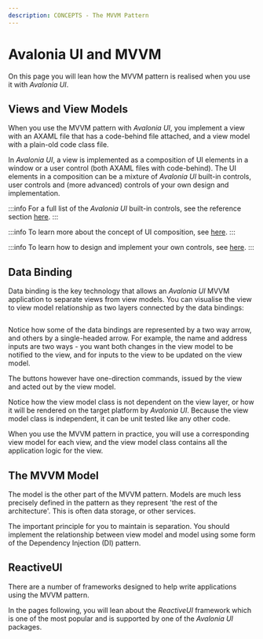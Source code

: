 ```yaml
---
description: CONCEPTS - The MVVM Pattern
---
```


# Avalonia UI and MVVM

On this page you will lean how the MVVM pattern is realised when you use it with _Avalonia UI_.

## Views and View Models <a href="#views-and-viewmodels" id="views-and-viewmodels"></a>

When you use the MVVM pattern with _Avalonia UI_, you implement a view with an AXAML file that has a code-behind file attached, and a view model with a plain-old code class file. &#x20;

In _Avalonia UI_, a view is implemented as a composition of UI elements in a window or a user control (both AXAML files with code-behind). The UI elements in a composition can be a mixture of _Avalonia UI_ built-in controls, user controls and (more advanced) controls of your own design and implementation.&#x20;

:::info
For a full list of the _Avalonia UI_ built-in controls, see the reference section [here](../../reference/controls/).
:::

:::info
To learn more about the concept of UI composition, see [here](../ui-composition.md).
:::

:::info
To learn how to design and implement your own controls, see [here](../../guides/custom-controls/how-to-create-a-custom-controls-library.md).
:::

## Data Binding

Data binding is the key technology that allows an _Avalonia UI_ MVVM application to separate views from view models. You can visualise the view to view model relationship as two layers connected by the data bindings:

<img src='/img/gitbook-import/assets/mvvm (1) (1) (2) (2) (2) (2) (2) (1) (1) (1) (1).png>' alt=''/>

Notice how some of the data bindings are represented by a two way arrow, and others by a single-headed arrow. For example, the name and address inputs are two ways - you want both changes in the view model to be notified to the view, and for inputs to the view to be updated on the view model.

The buttons however have one-direction commands, issued by the view and acted out by the view model. &#x20;

Notice how the view model class is not dependent on the view layer, or how it will be rendered on the target platform by _Avalonia UI_. Because the view model class is independent, it can be unit tested like any other code.

When you use the MVVM pattern in practice, you will use a corresponding view model for each view, and the view model class contains all the application logic for the view.&#x20;

## The MVVM Model

The model is the other part of the MVVM pattern. Models are much less precisely defined in the pattern as they represent 'the rest of the architecture'. This is often data storage, or other services.&#x20;

The important principle for you to maintain is separation. You should implement the relationship between view model and model using some form of the Dependency Injection (DI) pattern.

## ReactiveUI <a href="#frameworks" id="frameworks"></a>

There are a number of frameworks designed to help write applications using the MVVM pattern.

In the pages following, you will lean about the _ReactiveUI_ framework which is one of the most popular and is supported by one of the _Avalonia UI_ packages.
